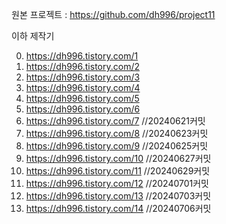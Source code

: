 원본 프로젝트 : https://github.com/dh996/project11

이하 제작기

0. https://dh996.tistory.com/1
1. https://dh996.tistory.com/2
2. https://dh996.tistory.com/3
3. https://dh996.tistory.com/4
4. https://dh996.tistory.com/5
5. https://dh996.tistory.com/6
6. https://dh996.tistory.com/7 //20240621커밋
7. https://dh996.tistory.com/8 //20240623커밋
8. https://dh996.tistory.com/9 //20240625커밋
9. https://dh996.tistory.com/10 //20240627커밋
10. https://dh996.tistory.com/11 //20240629커밋
11. https://dh996.tistory.com/12 //20240701커밋
12. https://dh996.tistory.com/13 //20240703커밋
13. https://dh996.tistory.com/14 //20240706커밋
